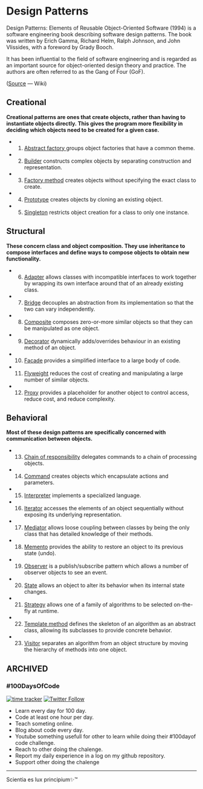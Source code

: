# Design Patterns

Design Patterns: Elements of Reusable Object-Oriented Software (1994) is a software engineering book describing software design patterns. The book was written by Erich Gamma, Richard Helm, Ralph Johnson, and John Vlissides, with a foreword by Grady Booch.

It has been influential to the field of software engineering and is regarded as an important source for object-oriented design theory and practice. The authors are often referred to as the Gang of Four (GoF).

([Source](https://en.wikipedia.org/wiki/Design_Patterns) ― Wiki)

## Creational

**Creational patterns are ones that create objects, rather than having to
instantiate objects directly. This gives the program more flexibility in
deciding which objects need to be created for a given case.**

 - 01. [Abstract factory ](https://en.wikipedia.org/wiki/Abstract_factory_pattern) groups object factories that have a common theme.
 - 02. [Builder](https://en.wikipedia.org/wiki/Builder_pattern) constructs complex objects by separating construction and
       representation.
 - 03. [Factory method](https://en.wikipedia.org/wiki/Factory_method_pattern) creates objects without specifying the exact class
       to create.
 - 04. [Prototype](https://en.wikipedia.org/wiki/Prototype_pattern) creates objects by cloning an existing object.
 - 05. [Singleton](https://en.wikipedia.org/wiki/Singleton_pattern) restricts object creation for a class to only one instance.

## Structural

**These concern class and object composition. They use inheritance to compose
interfaces and define ways to compose objects to obtain new functionality.**

 - 06. [Adapter](https://en.wikipedia.org/wiki/Adapter_pattern) allows classes with incompatible interfaces to work together by
      wrapping its own interface around that of an already existing class.
 - 07. [Bridge](https://en.wikipedia.org/wiki/Bridge_pattern) decouples an abstraction from its implementation so that the two
       can vary independently.
 - 08. [Composite](https://en.wikipedia.org/wiki/Composite_pattern) composes zero-or-more similar objects so that they can be
       manipulated as one object.
 - 09. [Decorator](https://en.wikipedia.org/wiki/Decorator_pattern) dynamically adds/overrides behaviour in an existing method of
       an object.
 - 10. [Facade](https://en.wikipedia.org/wiki/Facade_pattern) provides a simplified interface to a large body of code.
 - 11. [Flyweight](https://en.wikipedia.org/wiki/Flyweight_pattern) reduces the cost of creating and manipulating a large number
       of similar objects.
 - 12. [Proxy](https://en.wikipedia.org/wiki/Proxy_pattern) provides a placeholder for another object to control access,
       reduce cost, and reduce complexity.

## Behavioral

**Most of these design patterns are specifically concerned with communication
between objects.**

 - 13. [Chain of responsibility](https://en.wikipedia.org/wiki/Chain-of-responsibility_pattern) delegates commands to a chain of processing
       objects.
 - 14. [Command](https://en.wikipedia.org/wiki/Command_pattern) creates objects which encapsulate actions and parameters.
 - 15. [Interpreter](https://en.wikipedia.org/wiki/Interpreter_pattern) implements a specialized language.
 - 16. [Iterator](https://en.wikipedia.org/wiki/Iterator_pattern) accesses the elements of an object sequentially without
       exposing its underlying representation.
 - 17. [Mediator](https://en.wikipedia.org/wiki/Mediator_pattern) allows loose coupling between classes by being the only class
       that has detailed knowledge of their methods.
 - 18. [Memento](https://en.wikipedia.org/wiki/Memento_pattern) provides the ability to restore an object to its previous state
       (undo).
 - 19. [Observer](https://en.wikipedia.org/wiki/Observer_pattern) is a publish/subscribe pattern which allows a number of
       observer objects to see an event.
 - 20. [State](https://en.wikipedia.org/wiki/State_pattern) allows an object to alter its behavior when its internal
       state changes.
 - 21. [Strategy](https://en.wikipedia.org/wiki/Strategy_pattern) allows one of a family of algorithms to be selected
       on-the-fly at runtime.
 - 22. [Template method](https://en.wikipedia.org/wiki/Template_method_pattern) defines the skeleton of an algorithm as an abstract
       class, allowing its subclasses to provide concrete behavior.
 - 23. [Visitor](https://en.wikipedia.org/wiki/Visitor_pattern) separates an algorithm from an object structure by moving
       the hierarchy of methods into one object.


## ARCHIVED

###  \#100DaysOfCode

[![time tracker](https://wakatime.com/badge/github/Luxcium/100DaysOfCode.svg)](https://wakatime.com/badge/github/Luxcium/100DaysOfCode) [![Twitter Follow](https://img.shields.io/twitter/follow/Luxcium?label=Follow%20me&style=social)](https://twitter.com/Luxcium?ref_src=github001)


- Learn every day for 100 day.
- Code at least one hour per day.
- Teach someting online.
- Blog about code every day.
- Youtube something usefull for other to learn while doing their #100dayof code challenge.
- Reach to other doing the chalenge.
- Report my daily experience in a log on my github repository.
- Support other doing the chalenge

----
Scientia es lux principium✨™
